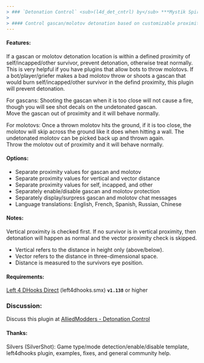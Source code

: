 ```yaml
---
> ### `Detonation Control` <sub>(l4d_det_cntrl) by</sub> ***Mystik Spiral***
>
> #### Control gascan/molotov detonation based on customizable proximity
---
```


#### Features:  
If a gascan or molotov detonation location is within a defined proximity
of self/incapped/other survivor, prevent detonation, otherwise treat
normally.  This is very helpful if you have plugins that allow bots to
throw molotovs.  If a bot/player/griefer makes a bad molotov throw or
shoots a gascan that would burn self/incapped/other survivor in the
defind proximity, this plugin will prevent detonation.

For gascans: Shooting the gascan when it is too close will not cause a
fire, though you will see shot decals on the undetonated gascan.  
Move the gascan out of proximity and it will behave normally.

For molotovs: Once a thrown molotov hits the ground, if it is too close,
the molotov will skip across the ground like it does when hitting a wall.
The undetonated molotov can be picked back up and thrown again.  
Throw the molotov out of proximity and it will behave normally.

#### Options:  
- Separate proximity values for gascan and molotov
- Separate proximity values for vertical and vector distance
- Separate proximity values for self, incapped, and other
- Separately enable/disable gascan and molotov protection
- Separately display/surpress gascan and molotov chat messages
- Language translations: English, French, Spanish, Russian, Chinese

#### Notes:  
Vertical proximity is checked first.  If no survivor is in vertical
proximity, then detonation will happen as normal and the vector
proximity check is skipped.

- Vertical refers to the distance in height only (above/below).
- Vector refers to the distance in three-dimensional space.
- Distance is measured to the survivors eye position.

#### Requirements:  
[Left 4 DHooks Direct](https://forums.alliedmods.net/showthread.php?p=2684862) (left4dhooks.smx) **`v1.138`** or higher

### Discussion:
Discuss this plugin at [AlliedModders - Detonation Control](https://forums.alliedmods.net/showthread.php?t=2811636)

#### Thanks:  
Silvers (SilverShot): Game type/mode detection/enable/disable template,
left4dhooks plugin, examples, fixes, and general community help.
